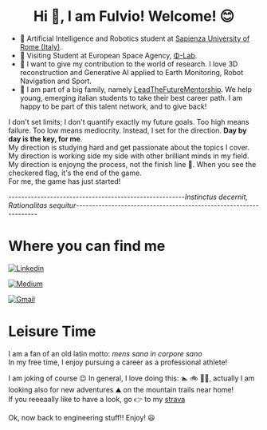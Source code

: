 <h1 align="center"> Hi 👋, I am Fulvio! Welcome! 😊	<br/> </h1>




* 🤖 Artificial Intelligence and Robotics student at [Sapienza University of Rome (Italy)](https://corsidilaurea.uniroma1.it/en/corso/2021/30431/home).
* 🚀 Visiting Student at European Space Agency, [Φ-Lab](https://philab.esa.int/about/).
* 🥽 I want to give my contribution to the world of research. I love 3D reconstruction and Generative AI applied to Earth Monitoring, Robot Navigation and Sport.
* 🙏 I am part of a big family, namely [LeadTheFutureMentorship](https://leadthefuture.tech/?v=cd32106bcb6d). We help young, emerging italian students to take their best career path. I am happy to be part of this talent network, and to give back!

I don't set limits; I don't quantify exactly my future goals. Too high means failure. Too low means mediocrity. Instead, I set for the direction.
**Day by day is the key, for me**. <br/>
My direction is studying hard and get passionate about the topics I cover. <br/>
My direction is working side my side with other brilliant minds in my field. <br/>
My direction is enjoyng the process, not the finish line 🏁. When you see the checkered flag, it's the end of the game. <br/>
For me, the game has just started! 

-------------------------------------------------------*Instinctus decernit, Rationalitas sequitur*------------------------------------------------------------------


# Where you can find me #
[![Linkedin](https://img.shields.io/badge/LinkedIn-0077B5?style=for-the-badge&logo=linkedin&logoColor=white)](https://www.linkedin.com/in/furio19/)

[![Medium](https://img.shields.io/badge/Medium-12100E?style=for-the-badge&logo=medium&logoColor=white)](https://medium.com/@furio19) 

[![Gmail](https://img.shields.io/badge/Gmail-D14836?style=for-the-badge&logo=gmail&logoColor=white)](mailto:fulvio.sanguigni@gmail.com)


# Leisure Time #
I am a fan of an old latin motto: *mens sana in corpore sano* <br/>
In my free time, I enjoy pursuing a career as a professional athlete!



I am joking of course 😉
In general, I love doing this: 🏊  🚲  🏃‍♂️,  actually I am looking also for new adventures ⛰️ on the mountain trails near home! <br/>
If you reeeaally like to have a look, go 👉 to my [strava](https://www.strava.com/athletes/34389247)

Ok, now back to engineering stuff!! Enjoy! 😃
